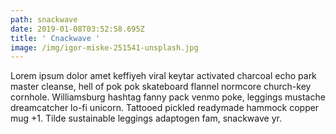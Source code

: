 ```yaml
---
path: snackwave
date: 2019-01-08T03:52:58.695Z
title: ' Cnackwave '
image: /img/igor-miske-251541-unsplash.jpg
---
```

Lorem ipsum dolor amet keffiyeh viral keytar activated charcoal echo park master cleanse, hell of pok pok skateboard flannel normcore church-key cornhole. Williamsburg hashtag fanny pack venmo poke, leggings mustache dreamcatcher lo-fi unicorn. Tattooed pickled readymade hammock copper mug +1. Tilde sustainable leggings adaptogen fam, snackwave yr.
